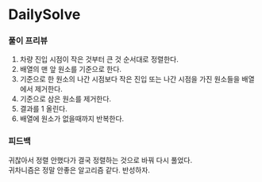 # DailySolve 

### 풀이 프리뷰

1. 차량 진입 시점이 작은 것부터 큰 것 순서대로 정렬한다.
2. 배열의 맨 앞 원소를 기준으로 한다.
3. 기준으로 한 원소의 나간 시점보다 작은 진입 또는 나간 시점을 가진 원소들을 배열에서 제거한다.
4. 기준으로 삼은 원소를 제거한다.
5. 결과를 1 올린다.
6. 배열에 원소가 없을때까지 반복한다.
        
### 피드백

귀찮아서 정렬 안했다가 결국 정렬하는 것으로 바꿔 다시 풀었다.    
귀차니즘은 정말 안좋은 알고리즘 같다.   반성하자.
